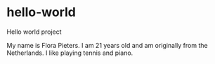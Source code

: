 # hello-world
Hello world project

My name is Flora Pieters. I am 21 years old and am originally from the Netherlands. I like playing tennis and piano. 
